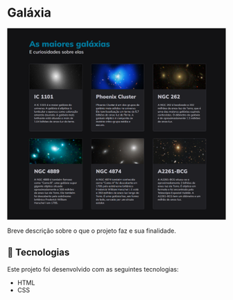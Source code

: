 # Galáxia

![Captura de Tela do Projeto](./.github/preview.png)


Breve descrição sobre o que o projeto faz e sua finalidade.

## 🚀 Tecnologias

Este projeto foi desenvolvido com as seguintes tecnologias:
- HTML
- CSS
